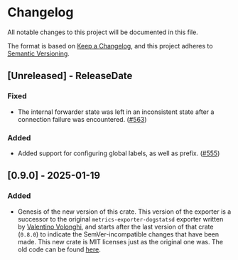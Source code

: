 # Changelog
All notable changes to this project will be documented in this file.

The format is based on [Keep a Changelog](https://keepachangelog.com/en/1.0.0/),
and this project adheres to [Semantic Versioning](https://semver.org/spec/v2.0.0.html).

<!-- next-header -->

## [Unreleased] - ReleaseDate

### Fixed

- The internal forwarder state was left in an inconsistent state after a connection failure was encountered.
  ([#563](https://githib.com/metrics-rs/metrics/pull/563))

### Added

- Added support for configuring global labels, as well as prefix.
  ([#555](https://githib.com/metrics-rs/metrics/pull/555))

## [0.9.0] - 2025-01-19

### Added

- Genesis of the new version of this crate. This version of the exporter is a successor to the original
  `metrics-exporter-dogstatsd` exporter written by [Valentino Volonghi](https://github.com/dialtone), and starts after
  the last version of that crate (`0.8.0`) to indicate the SemVer-incompatible changes that have been made. This new
  crate is MIT licenses just as the original one was. The old code can be found
  [here](https://github.com/dialtone/metrics-exporter-dogstatsd).
